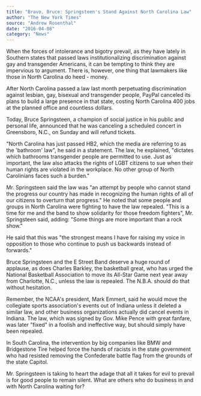 ```yaml
---
title: "Bravo, Bruce: Springsteen's Stand Against North Carolina Law"
author: "The New York Times"
source: "Andrew Rosenthal"
date: "2016-04-08"
category: "News"
---
```


When the forces of intolerance and bigotry prevail, as they have lately in Southern states that passed laws institutionalizing discrimination against gay and transgender Americans, it can be tempting to think they are impervious to argument. There is, however, one thing that lawmakers like those in North Carolina do heed - money.

After North Carolina passed a law last month perpetuating discrimination against lesbian, gay, bisexual and transgender people, PayPal canceled its plans to build a large presence in that state, costing North Carolina 400 jobs at the planned office and countless dollars.

Today, Bruce Springsteen, a champion of social justice in his public and personal life, announced that he was canceling a scheduled concert in Greensboro, N.C., on Sunday and will refund tickets.

"North Carolina has just passed HB2, which the media are referring to as the 'bathroom' law", he said in a statement. The law, he explained, "dictates which bathrooms transgender people are permitted to use. Just as important, the law also attacks the rights of LGBT citizens to sue when their human rights are violated in the workplace. No other group of North Carolinians faces such a burden."

Mr. Springsteen said the law was "an attempt by people who cannot stand the progress our country has made in recognizing the human rights of all of our citizens to overturn that progress." He noted that some people and groups in North Carolina were fighting to have the law repealed. "This is a time for me and the band to show solidarity for those freedom fighters", Mr. Springsteen said, adding: "Some things are more important than a rock show."

He said that this was "the strongest means I have for raising my voice in opposition to those who continue to push us backwards instead of forwards."

Bruce Springsteen and the E Street Band deserve a huge round of applause, as does Charles Barkley, the basketball great, who has urged the National Basketball Association to move its All-Star Game next year away from Charlotte, N.C., unless the law is repealed. The N.B.A. should do that without hesitation.

Remember, the NCAA's president, Mark Emmert, said he would move the collegiate sports association's events out of Indiana unless it deleted a similar law, and other business organizations actually did cancel events in Indiana. The law, which was signed by Gov. Mike Pence with great fanfare, was later "fixed" in a foolish and ineffective way, but should simply have been repealed.

In South Carolina, the intervention by big companies like BMW and Bridgestone Tire helped force the hands of racists in the state government who had resisted removing the Confederate battle flag from the grounds of the state Capitol.

Mr. Springsteen is taking to heart the adage that all it takes for evil to prevail is for good people to remain silent. What are others who do business in and with North Carolina waiting for?